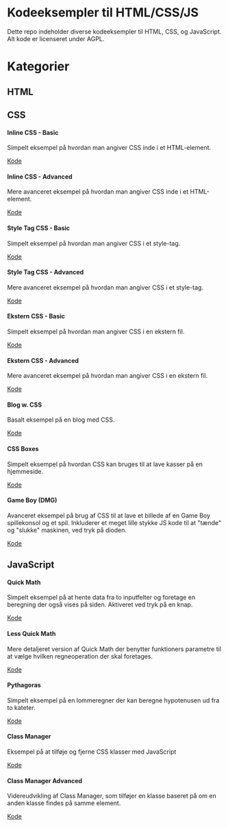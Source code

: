 # Kodeeksempler til HTML/CSS/JS
Dette repo indeholder diverse kodeeksempler til HTML, CSS, og JavaScript. Alt kode er licenseret under AGPL.

# Kategorier
## HTML

## CSS

#### Inline CSS - Basic
Simpelt eksempel på hvordan man angiver CSS inde i et HTML-element.

[Kode](https://github.com/davidwlindholm/examples_web_da/tree/main/css/Inline%20CSS%20-%20Basic)

#### Inline CSS - Advanced
Mere avanceret eksempel på hvordan man angiver CSS inde i et HTML-element.

[Kode](https://github.com/davidwlindholm/examples_web_da/tree/main/css/Inline%20CSS%20-%20Advanced)

#### Style Tag CSS - Basic
Simpelt eksempel på hvordan man angiver CSS i et style-tag.

[Kode](https://github.com/davidwlindholm/examples_web_da/tree/main/css/Style%20Tag%20CSS%20-%20Basic)

#### Style Tag CSS - Advanced
Mere avanceret eksempel på hvordan man angiver CSS i et style-tag.

[Kode](https://github.com/davidwlindholm/examples_web_da/tree/main/css/Style%20Tag%20CSS%20-%20Advanced)

#### Ekstern CSS - Basic
Simpelt eksempel på hvordan man angiver CSS i en ekstern fil.

[Kode](https://github.com/davidwlindholm/examples_web_da/tree/main/css/External%20CSS%20-%20Basic)

#### Ekstern CSS - Advanced
Mere avanceret eksempel på hvordan man angiver CSS i en ekstern fil.

[Kode](https://github.com/davidwlindholm/examples_web_da/tree/main/css/External%20CSS%20-%20Advanced)

#### Blog w. CSS
Basalt eksempel på en blog med CSS.

[Kode](https://github.com/davidwlindholm/examples_web_da/tree/main/css/Blog%20w.%20CSS)

#### CSS Boxes
Simpelt eksempel på hvordan CSS kan bruges til at lave kasser på en hjemmeside.

[Kode](https://github.com/davidwlindholm/examples_web_da/tree/main/css/CSS%20Boxes)

#### Game Boy (DMG)
Avanceret eksempel på brug af CSS til at lave et billede af en Game Boy spillekonsol og et spil.
Inkluderer et meget lille stykke JS kode til at "tænde" og "slukke" maskinen, ved tryk på dioden.

[Kode](https://github.com/davidwlindholm/examples_web_da/tree/main/css/Game%20Boy%20(DMG))

## JavaScript

#### Quick Math
Simpelt eksempel på at hente data fra to inputfelter og foretage en beregning der også vises på siden.
Aktiveret ved tryk på en knap.

[Kode](https://github.com/davidwlindholm/examples_web_da/tree/main/javascript/QuickMath)

#### Less Quick Math
Mere detaljeret version af Quick Math der benytter funktioners parametre til at vælge hvilken regneoperation
der skal foretages.

[Kode](https://github.com/davidwlindholm/examples_web_da/tree/main/javascript/LessQuickMath)

#### Pythagoras
Simpelt eksempel på en lommeregner der kan beregne hypotenusen ud fra to kateter.

[Kode](https://github.com/davidwlindholm/examples_web_da/tree/main/javascript/Pythagoras)

#### Class Manager
Eksempel på at tilføje og fjerne CSS klasser med JavaScript

[Kode](https://github.com/davidwlindholm/examples_web_da/tree/main/javascript/ClassManager)

#### Class Manager Advanced
Videreudvikling af Class Manager, som tilføjer en klasse baseret på om en anden klasse findes på samme element.

[Kode](https://github.com/davidwlindholm/examples_web_da/tree/main/javascript/ClassManagerAdvanced)
